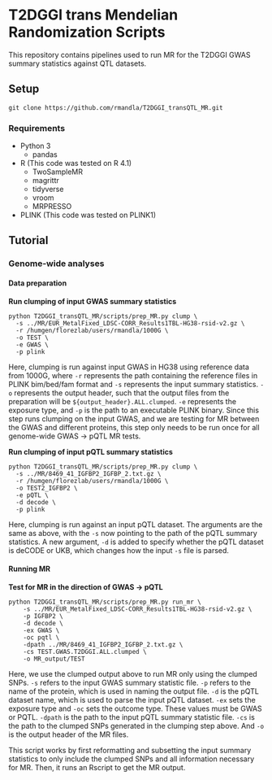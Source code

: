 # T2DGGI trans Mendelian Randomization Scripts

This repository contains pipelines used to run MR for the T2DGGI GWAS summary statistics against QTL datasets.

## Setup

`git clone https://github.com/rmandla/T2DGGI_transQTL_MR.git`

### Requirements

* Python 3
  * pandas
* R (This code was tested on R 4.1)
  * TwoSampleMR
  * magrittr
  * tidyverse
  * vroom
  * MRPRESSO
* PLINK (This code was tested on PLINK1)

## Tutorial

### Genome-wide analyses

#### Data preparation

**Run clumping of input GWAS summary statistics**

```
python T2DGGI_transQTL_MR/scripts/prep_MR.py clump \
  -s ../MR/EUR_MetalFixed_LDSC-CORR_Results1TBL-HG38-rsid-v2.gz \
  -r /humgen/florezlab/users/rmandla/1000G \
  -o TEST \
  -e GWAS \
  -p plink
```

Here, clumping is run against input GWAS in HG38 using reference data from 1000G, where `-r` represents the path containing the reference files in PLINK bim/bed/fam format and `-s` represents the input summary statistics. `-o` represents the output header, such that the output files from the preparation will be `${output_header}.ALL.clumped`. `-e` represents the exposure type, and `-p` is the path to an executable PLINK binary. Since this step runs clumping on the input GWAS, and we are testing for MR between the GWAS and different proteins, this step only needs to be run once for all genome-wide GWAS -> pQTL MR tests.

**Run clumping of input pQTL summary statistics**

```
python T2DGGI_transQTL_MR/scripts/prep_MR.py clump \
  -s ../MR/8469_41_IGFBP2_IGFBP_2.txt.gz \
  -r /humgen/florezlab/users/rmandla/1000G \
  -o TEST2_IGFBP2 \
  -e pQTL \
  -d decode \
  -p plink
```

Here, clumping is run against an input pQTL dataset. The arguments are the same as above, with the `-s` now pointing to the path of the pQTL summary statistics. A new argument, `-d` is added to specify whether the pQTL dataset is deCODE or UKB, which changes how the input `-s` file is parsed.

#### Running MR

**Test for MR in the direction of GWAS -> pQTL**

```
python T2DGGI_transQTL_MR/scripts/prep_MR.py run_mr \
    -s ../MR/EUR_MetalFixed_LDSC-CORR_Results1TBL-HG38-rsid-v2.gz \
    -p IGFBP2 \
    -d decode \
    -ex GWAS \
    -oc pqtl \
    -dpath ../MR/8469_41_IGFBP2_IGFBP_2.txt.gz \
    -cs TEST.GWAS.T2DGGI.ALL.clumped \
    -o MR_output/TEST
```

Here, we use the clumped output above to run MR only using the clumped SNPs. `-s` refers to the input GWAS summary statistic file. `-p` refers to the name of the protein, which is used in naming the output file. `-d` is the pQTL dataset name, which is used to parse the input pQTL dataset. `-ex` sets the exposure type and `-oc` sets the outcome type. These values must be GWAS or PQTL. `-dpath` is the path to the input pQTL summary statistic file. `-cs` is the path to the clumped SNPs generated in the clumping step above. And `-o` is the output header of the MR files. 

This script works by first reformatting and subsetting the input summary statistics to only include the clumped SNPs and all information necessary for MR. Then, it runs an Rscript to get the MR output.
